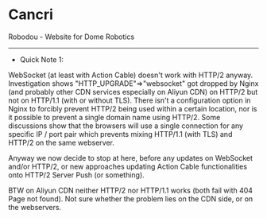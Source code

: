 Cancri
======

Robodou - Website for Dome Robotics

--------------
- Quick Note 1: 

WebSocket (at least with Action Cable) doesn't work with HTTP/2 anyway. Investigation shows "HTTP_UPGRADE"=>"websocket" got dropped by Nginx (and probably other CDN services especially on Aliyun CDN) on HTTP/2 but not on HTTP/1.1 (with or without TLS). There isn't a configuration option in Nginx to forcibly prevent HTTP/2 being used within a certain location, nor is it possible to prevent a single domain name using HTTP/2. Some discussions show that the browsers will use a single connection for any specific IP / port pair which prevents mixing HTTP/1.1 (with TLS) and HTTP/2 on the same webserver.

Anyway we now decide to stop at here, before any updates on WebSocket and/or HTTP/2, or new approaches updating Action Cable functionalities onto HTTP/2 Server Push (or something).

BTW on Aliyun CDN neither HTTP/2 nor HTTP/1.1 works (both fail with 404 Page not found). Not sure whether the problem lies on the CDN side, or on the webservers.
